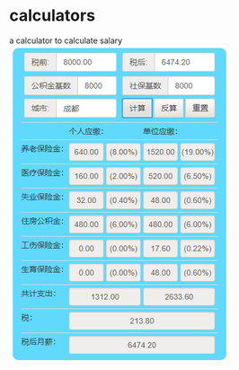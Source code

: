# calculators
a calculator to calculate salary
![image](https://github.com/bestCindy/calculators/blob/master/imgs-folder/caculator.jpg)
